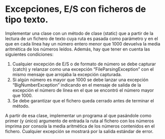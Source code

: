 # Excepciones, E/S con ficheros de tipo texto.
Implementar una clase con un método de clase (static) que a partir de la lectura de un fichero de texto cuya ruta es pasada como parámetro y en el que en cada línea hay un número entero menor que 1000 devuelva la media aritmética de los números leídos. Además, hay que tener en cuenta las siguientes condiciones:

1. Cualquier excepción de E/S o de formato de número se debe capturar (catch) y relanzar como una excepción “FileParsingException” con el mismo mensaje que arrojaba la excepción capturada.
2. Si algún número es mayor que 1000 se debe lanzar una excepción “BigNumberException” indicando en el mensaje de salida de la excepción el número de línea en el que se encontró el número mayor que 1000.
3. Se debe garantizar que el fichero queda cerrado antes de terminar el método.

A partir de esa clase, implementar un programa al que pasándole como primer (y único) argumento de entrada la ruta al fichero con los números imprima por consola la media aritmética de los números contenidos en el fichero. Cualquier excepción se mostrará por la salida estándar de error.